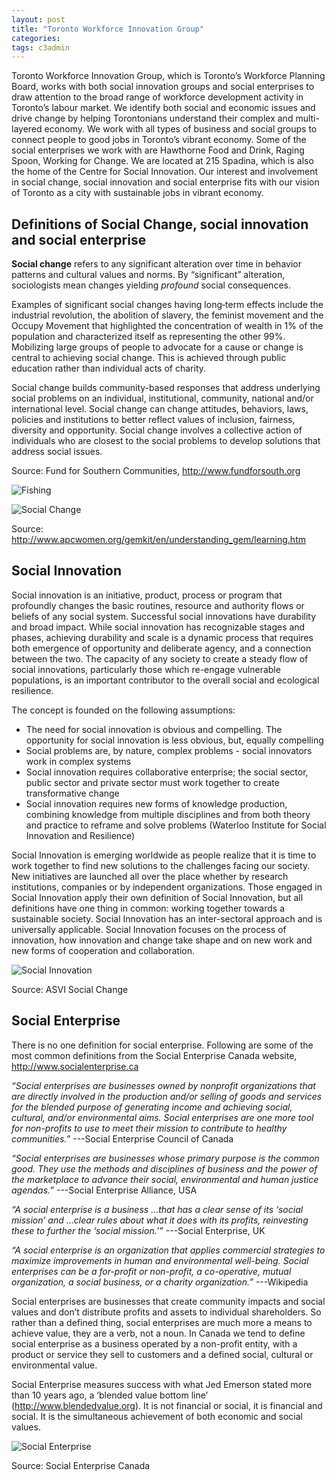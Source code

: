 ```yaml
---
layout: post
title: "Toronto Workforce Innovation Group"
categories:
tags: c3admin
---
```

Toronto Workforce Innovation Group, which is Toronto’s Workforce Planning Board, works with both social innovation groups and social enterprises to draw attention to the broad range of workforce development activity in Toronto’s labour market. We identify both social and economic issues and drive change by helping Torontonians understand their complex and multi-layered economy. We work with all types of business and social groups to connect people to good jobs in Toronto’s vibrant economy. Some of the social enterprises we work with are Hawthorne Food and Drink, Raging Spoon, Working for Change. We are located at 215 Spadina, which is also the home of the Centre for Social Innovation. Our interest and involvement in social change, social innovation and social enterprise fits with our vision of Toronto as a city with sustainable jobs in vibrant economy.

## Definitions of Social Change, social innovation and social enterprise
**Social change** refers to any significant alteration over time in behavior patterns and cultural values and norms. By “significant” alteration, sociologists mean changes yielding *profound* social consequences.

Examples of significant social changes having long‐term effects include the industrial revolution, the abolition of slavery, the feminist movement and the Occupy Movement that highlighted the concentration of wealth in 1% of the population and characterized itself as representing the other 99%.  Mobilizing large groups of people to advocate for a cause or change is central to achieving social change. This is achieved through public education rather than individual acts of charity.

Social change builds community-based responses that address underlying social problems on an individual, institutional, community, national and/or international level. Social change can change attitudes, behaviors, laws, policies and institutions to better reflect values of inclusion, fairness, diversity and opportunity. Social change involves a collective action of individuals who are closest to the social problems to develop solutions that address social issues.

Source: Fund for Southern Communities, http://www.fundforsouth.org

![Fishing](http://i.imgur.com/hSGBLV9.png)

![Social Change](http://i.imgur.com/BpAznko.png)

Source: http://www.apcwomen.org/gemkit/en/understanding_gem/learning.htm

## Social Innovation
Social innovation is an initiative, product, process or program that profoundly changes the basic routines, resource and authority flows or beliefs of any social system. Successful social innovations have durability and broad impact. While social innovation has recognizable stages and phases, achieving durability and scale is a dynamic process that requires both emergence of opportunity and deliberate agency, and a connection between the two. The capacity of any society to create a steady flow of social innovations, particularly those which re-engage vulnerable populations, is an important contributor to the overall social and ecological resilience.

The concept is founded on the following assumptions:

* The need for social innovation is obvious and compelling. The opportunity for social innovation is less obvious, but, equally compelling
* Social problems are, by nature, complex problems - social innovators work in complex systems
* Social innovation requires collaborative enterprise; the social sector, public sector and private sector must work together to create transformative change
* Social innovation requires new forms of knowledge production, combining knowledge from multiple disciplines and from both theory and practice to reframe and solve problems (Waterloo Institute for Social Innovation and Resilience)

Social Innovation is emerging worldwide as people realize that it is time to work together to find new solutions to the challenges facing our society. New initiatives are launched all over the place whether by research institutions, companies or by independent organizations. Those engaged in Social Innovation apply their own definition of Social Innovation, but all definitions have one thing in common: working together towards a sustainable society. Social Innovation has an inter-sectoral approach and is universally applicable. Social Innovation focuses on the process of innovation, how innovation and change take shape and on new work and new forms of cooperation and collaboration.

![Social Innovation](http://i.imgur.com/gBnaDgt.png)

Source: ASVI Social Change

## Social Enterprise
There is no one definition for social enterprise. Following are some of the most common definitions from the Social Enterprise Canada website, http://www.socialenterprise.ca

*“Social enterprises are businesses owned by nonprofit organizations that are directly involved in the production and/or selling of goods and services for the blended purpose of generating income and achieving social, cultural, and/or environmental aims. Social enterprises are one more tool for non-profits to use to meet their mission to contribute to healthy communities.”* ---Social Enterprise Council of Canada

*“Social enterprises are businesses whose primary purpose is the common good. They use the methods and disciplines of business and the power of the marketplace to advance their social, environmental and human justice agendas.”* ---Social Enterprise Alliance, USA

*“A social enterprise is a business …that has a clear sense of its ‘social mission’ and …clear rules about what it does with its profits, reinvesting these to further the ‘social mission.’”* ---Social Enterprise, UK

*“A social enterprise is an organization that applies commercial strategies to maximize improvements in human and environmental well-being.  Social enterprises can be a for-profit or non-profit, a co-operative, mutual organization, a social business, or a charity organization.”* ---Wikipedia

Social enterprises are businesses that create community impacts and social values and don’t distribute profits and assets to individual shareholders. So rather than a defined thing, social enterprises are much more a means to achieve value, they are a verb, not a noun. In Canada we tend to define social enterprise as a business operated by a non-profit entity, with a product or service they sell to customers and a defined social, cultural or environmental value.

Social Enterprise measures success with what Jed Emerson stated more than 10 years ago, a ‘blended value bottom line’ (http://www.blendedvalue.org). It is not financial or social, it is financial and social. It is the simultaneous achievement of both economic and social values.

![Social Enterprise](http://i.imgur.com/QhGbKvB.png)

Source: Social Enterprise Canada
